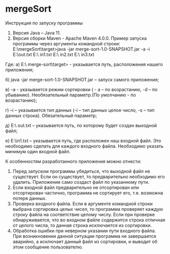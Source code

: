 # mergeSort
Инструкция по запуску программы
1.	Версия Java – Java 11.
2.	Версия сборки Maven - Apache Maven 4.0.0.
Пример запуска программы через аргументы командной строки:
   E:\mergeSort\target>java -jar merge-sort-1.0-SNAPSHOT.jar -a -i E:\out.txt E:\ in1.txt E:\ in2.txt E:\ in3.txt

Где:
а)  E:\ merge-sort\target> - указывается путь, расположения нашего приложения;

б)  java -jar merge-sort-1.0-SNAPSHOT.jar – запуск самого приложения;

в) –a  - указывается режим сортировки ( - а  – по возрастанию, -d – по убыванию). Необязательный параметр.(По умолчанию - по возрастанию);

г) –i – указывается тип данных (-i – тип данных целое число, -s – тип данных строка). Обязательный параметр;

д) E:\ out.txt – указывается путь, по которому будет создан выходной файл;

е) E:\in1.txt – указывается путь, где расположен наш входной файл. Это необходимо сделать для каждого входного файла. Необходимо указать минимум один входной файл.

К особенностям разработанного приложения можно отнести:
1.	Перед запуском программы убедиться, что выходной файл не существует. Если он существует, то предварительно необходимо его удалить. Приложение само создаст файл по указанному пути.
2.	Если входной файл предварительно не отсортирован или отсортирован частично, программа не сортирует его, т.е. возможна потеря данных.
3.	Проверка входного файла. Если в аргументе командной строки выбрана сортировка целых чисел, то программа проверяет каждую строку файла на соответствие целому числу. Если при проверке обнаруживается, что во входном файле содержится строка отличная от целого числа, то данная строка исключается из сортировки. 
4.	Обработка ошибки при неверном указании пути входного файла.  При возникновении данной ситуации программа не завершается аварийно, а исключает данный файл из сортировки, и выводит об этом сообщение пользователю.
